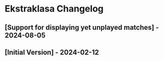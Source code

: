 # Ekstraklasa Changelog

## [Support for displaying yet unplayed matches] - 2024-08-05

## [Initial Version] - 2024-02-12
